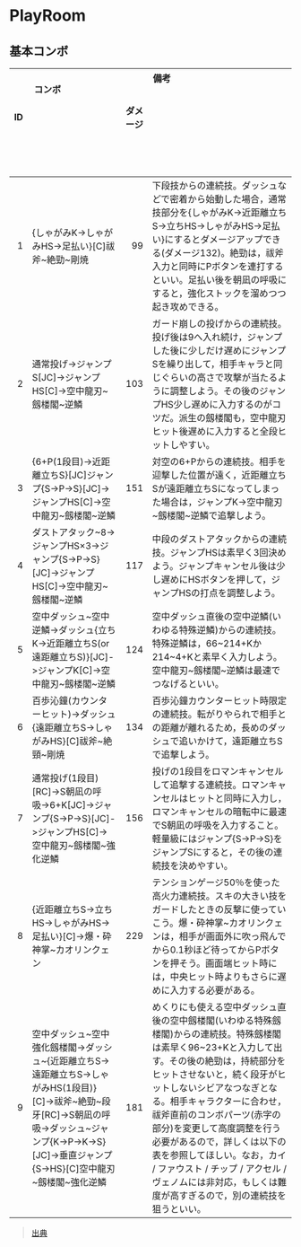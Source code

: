 # PlayRoom


## 基本コンボ
| ID   | コンボ                                                                                                                                                                                                            | ダメージ   | 備考                                                                                                                                                                                                                                                                                                                                                                                                                                                                         |
| ----:| ----------------------------------------------------------------------------------------------------------------------------------------------------------------------------------------------------------------- | ----------:| ---------------------------------------------------------------------------------------------------------------------------------------------------------------------------------------------------------------------------------------------------------------------------------------------------------------------------------------------------------------------------------------------------------------------------------------------------------------------------- |
| 1    | {しゃがみK->しゃがみHS->足払い}[C]祓斧\~絶勁\~剛焼                                                                                                                                                                |99          | 下段技からの連続技。ダッシュなどで密着から始動した場合，通常技部分を{しゃがみK->近距離立ちS->立ちHS->しゃがみHS->足払い}にするとダメージアップできる(ダメージ132)。絶勁は，祓斧入力と同時にPボタンを連打するといい。足払い後を朝凪の呼吸にすると，強化ストックを溜めつつ起き攻めできる。                                                                                                                                                                                     |
| 2    | 通常投げ->ジャンプS[JC]->ジャンプHS[C]->空中龍刃\~劔楼閣\~逆鱗                                                                                                                                                    |103         | ガード崩しの投げからの連続技。投げ後は9へ入れ続け，ジャンプした後に少しだけ遅めにジャンプSを繰り出して，相手キャラと同じぐらいの高さで攻撃が当たるように調整しよう。その後のジャンプHS少し遅めに入力するのがコツだ。派生の劔楼閣も，空中龍刃ヒット後遅めに入力すると全段ヒットしやすい。                                                                                                                                                                                     |
| 3    | {6+P(1段目)->近距離立ちS}[JC]ジャンプ{S->P->S}[JC]->ジャンプHS[C]->空中龍刃\~劔楼閣\~逆鱗                                                                                                                         |151         | 対空の6+Pからの連続技。相手を迎撃した位置が遠く，近距離立ちSが遠距離立ちSになってしまった場合は，ジャンプK->空中龍刃\~劔楼閣\~逆鱗で追撃しよう。                                                                                                                                                                                                                                                                                                                             |
| 4    | ダストアタック\~8->ジャンプHS×3->ジャンプ{S->P->S}[JC]->ジャンプHS[C]->空中龍刃\~劔楼閣\~逆鱗                                                                                                                    |117         | 中段のダストアタックからの連続技。ジャンプHSは素早く3回決めよう。ジャンプキャンセル後は少し遅めにHSボタンを押して，ジャンプHSの打点を調整しよう。                                                                                                                                                                                                                                                                                                                            |
| 5    | 空中ダッシュ\~空中逆鱗->ダッシュ{立ちK->近距離立ちS(or 遠距離立ちS)}[JC]->ジャンプK[C]->空中龍刃\~劔楼閣\~逆鱗                                                                                                    |124         | 空中ダッシュ直後の空中逆鱗(いわゆる特殊逆鱗)からの連続技。特殊逆鱗は，66\~214+Kか214\~4+Kと素早く入力しよう。空中龍刃\~劔楼閣\~逆鱗は最速でつなげるといい。                                                                                                                                                                                                                                                                                                                  |
| 6    | 百歩沁鐘(カウンターヒット)->ダッシュ{遠距離立ちS->しゃがみHS}[C]祓斧\~絶頸\~剛焼                                                                                                                                  |134         | 百歩沁鐘カウンターヒット時限定の連続技。転がりやられで相手との距離が離れるため，長めのダッシュで追いかけて，遠距離立ちSで追撃しよう。                                                                                                                                                                                                                                                                                                                                        |
| 7    | 通常投げ(1段目)[RC]->S朝凪の呼吸->6+K[JC]->ジャンプ{S->P->S}[JC]->ジャンプHS[C]->空中龍刃\~劔楼閣\~強化逆鱗                                                                                                       |156         | 投げの1段目をロマンキャンセルして追撃する連続技。ロマンキャンセルはヒットと同時に入力し，ロマンキャンセルの暗転中に最速でS朝凪の呼吸を入力すること。軽量級にはジャンプ{S->P->S}をジャンプSにすると，その後の連続技を決めやすい。                                                                                                                                                                                                                                             |
| 8    | {近距離立ちS->立ちHS->しゃがみHS->足払い}[C]->爆・砕神掌\~カオリンクェン                                                                                                                                          | 229        | テンションゲージ50％を使った高火力連続技。スキの大きい技をガードしたときの反撃に使っていこう。爆・砕神掌\~カオリンクェンは，相手が画面外に吹っ飛んでから0.1秒ほど待ってからPボタンを押そう。画面端ヒット時には，中央ヒット時よりもさらに遅めに入力する必要がある。                                                                                                                                                                                                           |
| 9    | 空中ダッシュ\~空中強化劔楼閣->ダッシュ\~{近距離立ちS->遠距離立ちS->しゃがみHS(1段目)}[C]->祓斧\~絶勁\~段牙[RC]->S朝凪の呼吸->ダッシュ\~ジャンプ{K->P->K->S}[JC]->垂直ジャンプ{S->HS}[C]空中龍刃\~劔楼閣\~強化逆鱗 | 181 | めくりにも使える空中ダッシュ直後の空中劔楼閣(いわゆる特殊劔楼閣)からの連続技。特殊劔楼閣は素早く96\~23+Kと入力して出す。その後の絶勁は，持続部分をヒットさせないと，続く段牙がヒットしないシビアなつなぎとなる。相手キャラクターに合わせ，祓斧直前のコンボパーツ(赤字の部分)を変更して高度調整を行う必要があるので，詳しくは以下の表を参照してほしい。なお，カイ / ファウスト / チップ / アクセル / ヴェノムには非対応，もしくは難度が高すぎるので，別の連続技を狙うといい。 |

> [出典](http://www.4gamer.net/guide/ggxrd/031723013/#combo)
